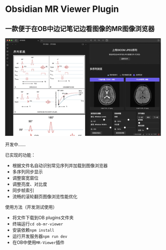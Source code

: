 # Obsidian MR Viewer Plugin
## 一款便于在OB中边记笔记边看图像的MR图像浏览器

![showcase](./showcase-ob-mr-viewer.jpg)

开发中……

已实现的功能：
- 根据文件名自动识别常见序列并加载到图像浏览器
- 多序列同步显示
- 调整窗宽窗位
- 调整亮度、对比度
- 同步帧索引
- 流畅的滚轮翻页图像浏览性能优化

使用方法（开发测试使用）
- 将文件下载到OB plugins文件夹
- 终端运行`cd ob-mr-viewer`
- 安装依赖`npm install`
- 运行开发服务器`npm run dev`
- 在OB中使用`MR-Viewer`插件
